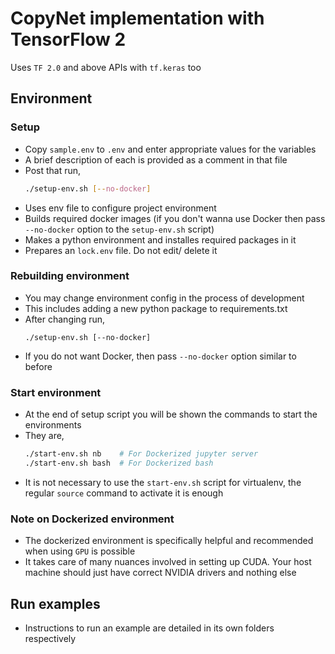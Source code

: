 # CopyNet implementation with TensorFlow 2
Uses `TF 2.0` and above APIs with `tf.keras` too

## Environment 
### Setup
- Copy `sample.env` to `.env` and enter appropriate values for the variables
 - A brief description of each is provided as a comment in that file
 - Post that run,
   ```bash
   ./setup-env.sh [--no-docker]
   ```
 - Uses env file to configure project environment
 - Builds required docker images (if you don't wanna use Docker then pass 
   `--no-docker` option to the `setup-env.sh` script)
 - Makes a python environment and installes required packages in it
 - Prepares an `lock.env` file. Do not edit/ delete it

### Rebuilding environment
 - You may change environment config in the process of development
 - This includes adding a new python package to requirements.txt
 - After changing run,
    ```
    ./setup-env.sh [--no-docker]
    ```
 - If you do not want Docker, then pass `--no-docker` option similar to before

### Start environment
 - At the end of setup script you will be shown the commands to start the 
 environments
 - They are,
   ```bash
   ./start-env.sh nb    # For Dockerized jupyter server
   ./start-env.sh bash  # For Dockerized bash
   ```
 - It is not necessary to use the `start-env.sh` script for virtualenv, the
 regular `source` command to activate it is enough

### Note on Dockerized environment
 - The dockerized environment is specifically helpful and recommended when 
 using `GPU` is possible
 - It takes care of many nuances involved in setting up CUDA. Your host machine
 should just have correct NVIDIA drivers and nothing else

## Run examples
 - Instructions to run an example are detailed in its own folders respectively